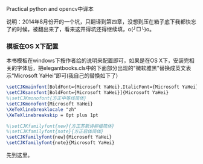 Practical python and opencv中译本

说明：2014年8月份开的一个坑，只翻译到第四章，没想到压在箱子底下我都快忘了的时候，被翻出来了，看来这开得坑还得继续填，o(╯□╰)o。

### 模板在OS X下配置

本书模板在windows下按作者给的说明来配置即可，如果是在OS X下，安装完相关的字体后，把elegantbooks.cls中的下面部分出现的"微软雅黑"替换成英文表示“Microsoft YaHei”即可(我自己的替换如下了)

```latex
\setCJKmainfont[BoldFont={Microsoft YaHei},ItalicFont={Microsoft YaHei}]{Microsoft YaHei}%方正书宋_GBK Adobe Song Std L
\setCJKsansfont[BoldFont={Microsoft YaHei}]{Microsoft YaHei}
%\setCJKmonofont{方正中等线简体}
\setCJKmonofont{Microsoft YaHei}
\XeTeXlinebreaklocale "zh"
\XeTeXlinebreakskip = 0pt plus 1pt

%\setCJKfamilyfont{new}{方正苏新诗柳楷简体}
%\setCJKfamilyfont{note}{方正启体简体}
\setCJKfamilyfont{new}{Microsoft YaHei}
\setCJKfamilyfont{note}{Microsoft YaHei}
```

先到这里。
